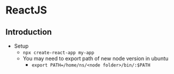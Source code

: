 # ReactJS
## Introduction
- Setup
    - `npx create-react-app my-app`
    - You may need to export path of new node version in ubuntu
        - `export PATH=/home/ns/<node folder>/bin/:$PATH`
